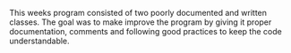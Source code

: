 This weeks program consisted of two poorly documented and written classes.
The goal was to make improve the program by giving it proper documentation, 
comments and following good practices to keep the code understandable.
